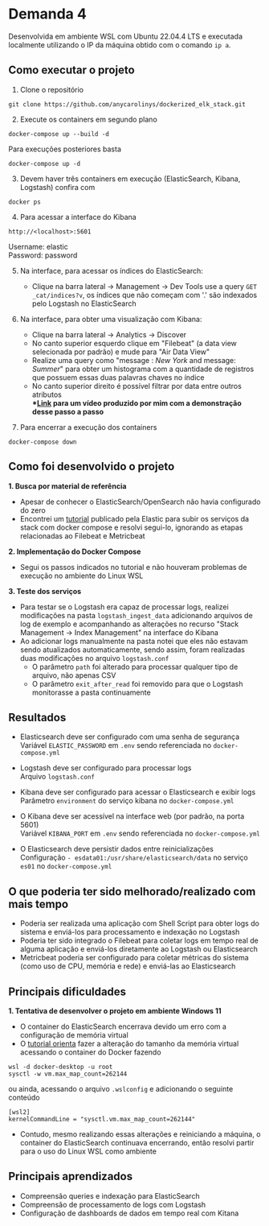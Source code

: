 # Demanda 4  

Desenvolvida em ambiente WSL com Ubuntu 22.04.4 LTS e executada localmente utilizando o IP da máquina obtido com o comando ```ip a```.  

## **Como executar o projeto**  

1. Clone o repositório
```
git clone https://github.com/anycarolinys/dockerized_elk_stack.git
```

2. Execute os containers em segundo plano 
```
docker-compose up --build -d 
```
Para execuções posteriores basta
```
docker-compose up -d 
```
3. Devem haver três containers em execução (ElasticSearch, Kibana, Logstash) confira com
```
docker ps
```

4. Para acessar a interface do Kibana 
```
http://<localhost>:5601
```
Username: elastic  
Password: password  

5. Na interface, para acessar os índices do ElasticSearch: 
    - Clique na barra lateral -> Management -> Dev Tools use a query ```GET _cat/indices?v```, os índices que não começam com '.' são indexados pelo Logstash no ElasticSearch
6. Na interface, para obter uma visualização com Kibana:  
    - Clique na barra lateral -> Analytics -> Discover
    - No canto superior esquerdo clique em "Filebeat" (a data view selecionada por padrão) e mude para "Air Data View"
    - Realize uma query como "message : *New York* and message: *Summer*" para obter um histograma com a quantidade de registros que possuem essas duas palavras chaves no índice
    - No canto superior direito é possível filtrar por data entre outros atributos  
    **\*[Link](https://youtu.be/VZqmJKEcG-0) para um vídeo produzido por mim com a demonstração desse passo a passo**

7. Para encerrar a execução dos containers  
```
docker-compose down
```

## **Como foi desenvolvido o projeto**  
**1. Busca por material de referência**
- Apesar de conhecer o ElasticSearch/OpenSearch não havia configurado do zero
- Encontrei um [tutorial](https://www.elastic.co/blog/getting-started-with-the-elastic-stack-and-docker-compose
) publicado pela Elastic para subir os serviços da stack com docker compose e resolvi segui-lo, ignorando as etapas relacionadas ao Filebeat e Metricbeat  

**2. Implementação do Docker Compose**  
- Segui os passos indicados no tutorial e não houveram problemas de execução no ambiente do Linux WSL  

**3. Teste dos serviços**  
- Para testar se o Logstash era capaz de processar logs, realizei modificações na pasta ```logstash_ingest_data``` adicionando arquivos de log de exemplo e acompanhando as alterações no recurso "Stack Management -> Index Management" na interface do Kibana  
- Ao adicionar logs manualmente na pasta notei que eles não estavam sendo atualizados automaticamente, sendo assim, foram realizadas duas modificações no arquivo ```logstash.conf```
    - O parâmetro ```path``` foi alterado para processar qualquer tipo de arquivo, não apenas CSV
    - O parâmetro ```exit_after_read``` foi removido para que o Logstash monitorasse a pasta continuamente  

## **Resultados**
- Elasticsearch deve ser configurado com uma senha de segurança  
Variável ```ELASTIC_PASSWORD``` em ```.env``` sendo referenciada no ```docker-compose.yml```  

- Logstash deve ser configurado para processar logs  
Arquivo ```logstash.conf```

- Kibana deve ser configurado para acessar o Elasticsearch e exibir logs  
Parâmetro ```environment``` do serviço kibana no ```docker-compose.yml```  

- O Kibana deve ser acessível na interface web (por padrão, na porta 5601)  
Variável ```KIBANA_PORT``` em ```.env``` sendo referenciada no ```docker-compose.yml```  

- O Elasticsearch deve persistir dados entre reinicializações  
Configuração ```- esdata01:/usr/share/elasticsearch/data``` no serviço ```es01``` no ```docker-compose.yml```  

## **O que poderia ter sido melhorado/realizado com mais tempo**  
- Poderia ser realizada uma aplicação com Shell Script para obter logs do sistema e enviá-los para processamento e indexação no Logstash  
- Poderia ter sido  integrado o Filebeat para coletar logs em tempo real de alguma aplicação e enviá-los diretamente ao Logstash ou Elasticsearch  
- Metricbeat poderia ser configurado para coletar métricas do sistema (como uso de CPU, memória e rede) e enviá-las ao Elasticsearch  

## **Principais dificuldades**  
**1. Tentativa de desenvolver o projeto em ambiente Windows 11**
- O container do ElasticSearch encerrava devido um erro com a configuração de memória virtual
- O [tutorial orienta](https://www.elastic.co/guide/en/elasticsearch/reference/current/docker.html#_windows_with_docker_desktop_wsl_2_backend) fazer a alteração do tamanho da memória virtual acessando o container do Docker fazendo  
```
wsl -d docker-desktop -u root
sysctl -w vm.max_map_count=262144
```
ou ainda, acessando o arquivo ```.wslconfig``` e adicionando o seguinte conteúdo 
```
[wsl2]
kernelCommandLine = "sysctl.vm.max_map_count=262144"
```
- Contudo, mesmo realizando essas alterações e reiniciando a máquina, o container do ElasticSearch continuava encerrando, então resolvi partir para o uso do Linux WSL como ambiente


## **Principais aprendizados**

- Compreensão queries e indexação para ElasticSearch
- Compreensão de processamento de logs com Logstash
- Configuração de dashboards de dados em tempo real com Kitana
